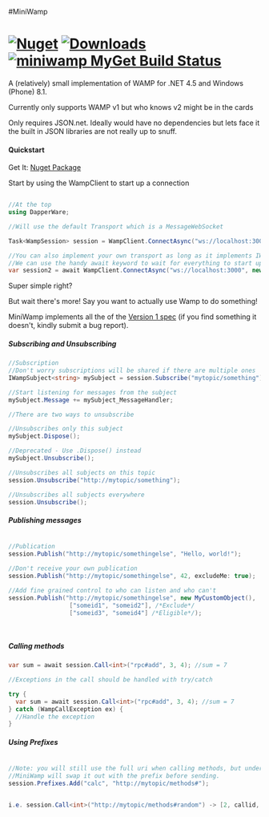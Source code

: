 #MiniWamp 

[![Nuget](https://img.shields.io/nuget/v/MiniWamp.svg)](https://img.shields.io/nuget/v/MiniWamp.svg) [![Downloads](https://img.shields.io/nuget/dt/MiniWamp.svg)](https://img.shields.io/nuget/dt/MiniWamp.svg)
[![miniwamp MyGet Build Status](https://www.myget.org/BuildSource/Badge/miniwamp?identifier=0d49363c-bc36-49da-8de9-ad836426d9d9)](https://www.myget.org/)
========

A (relatively) small implementation of WAMP for .NET 4.5 and Windows (Phone) 8.1.

Currently only supports WAMP v1 but who knows v2 might be in the cards

Only requires JSON.net.  Ideally would have no dependencies but lets face it the built in JSON libraries are not really up to snuff.



#### Quickstart

Get It: [Nuget Package](https://www.nuget.org/packages/MiniWamp/)


Start by using the WampClient to start up a connection
```csharp

//At the top
using DapperWare;

//Will use the default Transport which is a MessageWebSocket

Task<WampSession> session = WampClient.ConnectAsync("ws://localhost:3000");

//You can also implement your own transport as long as it implements IWampTransport
//We can use the handy await keyword to wait for everything to start up
var session2 = await WampClient.ConnectAsync("ws://localhost:3000", new MyTransportFactory());
```

Super simple right?

But wait there's more!
Say you want to actually use Wamp to do something!

MiniWamp implements all the of the [Version 1 spec](http://wamp.ws/spec/wamp1/) (if you find something it doesn't, kindly submit a bug report).

##### Subscribing and Unsubscribing

```csharp
//Subscription
//Don't worry subscriptions will be shared if there are multiple ones
IWampSubject<string> mySubject = session.Subscribe("mytopic/something");

//Start listening for messages from the subject
mySubject.Message += mySubject_MessageHandler;

//There are two ways to unsubscribe

//Unsubscribes only this subject
mySubject.Dispose();

//Deprecated - Use .Dispose() instead
mySubject.Unsubscribe();

//Unsubscribes all subjects on this topic
session.Unsubscribe("http://mytopic/something");

//Unsubscribes all subjects everywhere
session.Unsubscribe();

```

##### Publishing messages

```csharp

//Publication
session.Publish("http://mytopic/somethingelse", "Hello, world!");

//Don't receive your own publication
session.Publish("http://mytopic/somethingelse", 42, excludeMe: true);

//Add fine grained control to who can listen and who can't
session.Publish("http://mytopic/somethingelse", new MyCustomObject(), 
                 ["someid1", "someid2"], /*Exclude*/
                 ["someid3", "someid4"] /*Eligible*/);
                 
                 
```

##### Calling methods
```csharp
var sum = await session.Call<int>("rpc#add", 3, 4); //sum = 7

//Exceptions in the call should be handled with try/catch

try {
  var sum = await session.Call<int>("rpc#add", 3, 4); //sum = 7
} catch (WampCallException ex) {
  //Handle the exception
}

```

##### Using Prefixes

```csharp

//Note: you will still use the full uri when calling methods, but under the covers
//MiniWamp will swap it out with the prefix before sending.
session.Prefixes.Add("calc", "http://mytopic/methods#");


i.e. session.Call<int>("http://mytopic/methods#random") -> [2, callid, "calc:random"]

```
